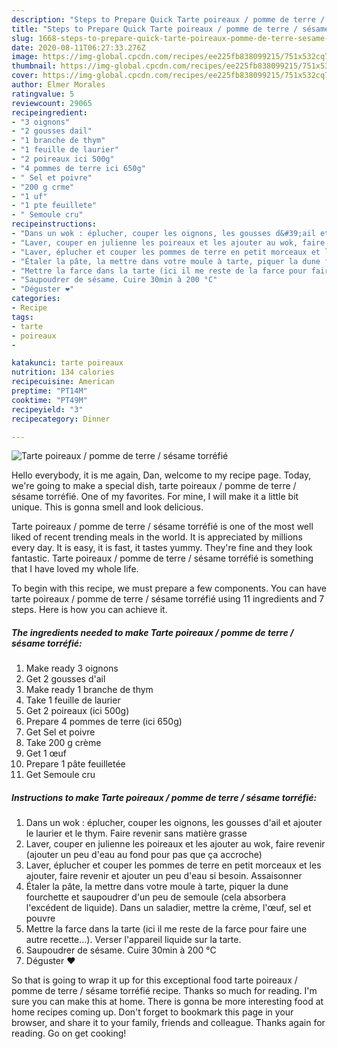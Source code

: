 ```yaml
---
description: "Steps to Prepare Quick Tarte poireaux / pomme de terre / sésame torréfié"
title: "Steps to Prepare Quick Tarte poireaux / pomme de terre / sésame torréfié"
slug: 1668-steps-to-prepare-quick-tarte-poireaux-pomme-de-terre-sesame-torrefie
date: 2020-08-11T06:27:33.276Z
image: https://img-global.cpcdn.com/recipes/ee225fb838099215/751x532cq70/tarte-poireaux-pomme-de-terre-sesame-torrefie-photo-principale-de-la-recette.jpg
thumbnail: https://img-global.cpcdn.com/recipes/ee225fb838099215/751x532cq70/tarte-poireaux-pomme-de-terre-sesame-torrefie-photo-principale-de-la-recette.jpg
cover: https://img-global.cpcdn.com/recipes/ee225fb838099215/751x532cq70/tarte-poireaux-pomme-de-terre-sesame-torrefie-photo-principale-de-la-recette.jpg
author: Elmer Morales
ratingvalue: 5
reviewcount: 29065
recipeingredient:
- "3 oignons"
- "2 gousses dail"
- "1 branche de thym"
- "1 feuille de laurier"
- "2 poireaux ici 500g"
- "4 pommes de terre ici 650g"
- " Sel et poivre"
- "200 g crme"
- "1 uf"
- "1 pte feuillete"
- " Semoule cru"
recipeinstructions:
- "Dans un wok : éplucher, couper les oignons, les gousses d&#39;ail et ajouter le laurier et le thym. Faire revenir sans matière grasse"
- "Laver, couper en julienne les poireaux et les ajouter au wok, faire revenir (ajouter un peu d&#39;eau au fond pour pas que ça accroche)"
- "Laver, éplucher et couper les pommes de terre en petit morceaux et les ajouter, faire revenir et ajouter un peu d&#39;eau si besoin. Assaisonner"
- "Étaler la pâte, la mettre dans votre moule à tarte, piquer la dune fourchette et saupoudrer d&#39;un peu de semoule (cela absorbera l&#39;excédent de liquide). Dans un saladier, mettre la crème, l&#39;œuf, sel et pouvre"
- "Mettre la farce dans la tarte (ici il me reste de la farce pour faire une autre recette...). Verser l&#39;appareil liquide sur la tarte."
- "Saupoudrer de sésame. Cuire 30min à 200 °C"
- "Déguster ❤️"
categories:
- Recipe
tags:
- tarte
- poireaux
- 

katakunci: tarte poireaux  
nutrition: 134 calories
recipecuisine: American
preptime: "PT14M"
cooktime: "PT49M"
recipeyield: "3"
recipecategory: Dinner

---
```



![Tarte poireaux / pomme de terre / sésame torréfié](https://img-global.cpcdn.com/recipes/ee225fb838099215/751x532cq70/tarte-poireaux-pomme-de-terre-sesame-torrefie-photo-principale-de-la-recette.jpg)

Hello everybody, it is me again, Dan, welcome to my recipe page. Today, we're going to make a special dish, tarte poireaux / pomme de terre / sésame torréfié. One of my favorites. For mine, I will make it a little bit unique. This is gonna smell and look delicious.

Tarte poireaux / pomme de terre / sésame torréfié is one of the most well liked of recent trending meals in the world. It is appreciated by millions every day. It is easy, it is fast, it tastes yummy. They're fine and they look fantastic. Tarte poireaux / pomme de terre / sésame torréfié is something that I have loved my whole life.




To begin with this recipe, we must prepare a few components. You can have tarte poireaux / pomme de terre / sésame torréfié using 11 ingredients and 7 steps. Here is how you can achieve it.

<!--inarticleads1-->

##### The ingredients needed to make Tarte poireaux / pomme de terre / sésame torréfié:

1. Make ready 3 oignons
1. Get 2 gousses d&#39;ail
1. Make ready 1 branche de thym
1. Take 1 feuille de laurier
1. Get 2 poireaux (ici 500g)
1. Prepare 4 pommes de terre (ici 650g)
1. Get  Sel et poivre
1. Take 200 g crème
1. Get 1 œuf
1. Prepare 1 pâte feuilletée
1. Get  Semoule cru




<!--inarticleads2-->

##### Instructions to make Tarte poireaux / pomme de terre / sésame torréfié:

1. Dans un wok : éplucher, couper les oignons, les gousses d&#39;ail et ajouter le laurier et le thym. Faire revenir sans matière grasse
1. Laver, couper en julienne les poireaux et les ajouter au wok, faire revenir (ajouter un peu d&#39;eau au fond pour pas que ça accroche)
1. Laver, éplucher et couper les pommes de terre en petit morceaux et les ajouter, faire revenir et ajouter un peu d&#39;eau si besoin. Assaisonner
1. Étaler la pâte, la mettre dans votre moule à tarte, piquer la dune fourchette et saupoudrer d&#39;un peu de semoule (cela absorbera l&#39;excédent de liquide). Dans un saladier, mettre la crème, l&#39;œuf, sel et pouvre
1. Mettre la farce dans la tarte (ici il me reste de la farce pour faire une autre recette...). Verser l&#39;appareil liquide sur la tarte.
1. Saupoudrer de sésame. Cuire 30min à 200 °C
1. Déguster ❤️




So that is going to wrap it up for this exceptional food tarte poireaux / pomme de terre / sésame torréfié recipe. Thanks so much for reading. I'm sure you can make this at home. There is gonna be more interesting food at home recipes coming up. Don't forget to bookmark this page in your browser, and share it to your family, friends and colleague. Thanks again for reading. Go on get cooking!
